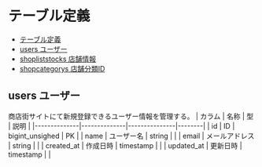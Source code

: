 # テーブル定義

- [テーブル定義](#テーブル定義)
 - [users ユーザー](#users-ユーザー)
 - [shopliststocks 店舗情報](#shopliststocks-店舗情報)
 - [shopcategorys 店舗分類ID](#shopcategorys-店舗分類ID)

## users ユーザー

商店街サイトにて新規登録できるユーザー情報を管理する。
| カラム       | 名称         | 型            | 説明   |
|--------------|--------------|---------------|--------|
| id           | ID           | bigint_unsighed | PK     |
| name         | ユーザー名    | string        |        |
| email        | メールアドレス | string        |        |
| created_at   | 作成日時     | timestamp     |        |
| updated_at   | 更新日時     | timestamp     |        |

